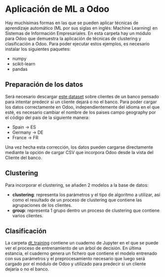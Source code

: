# Aplicación de ML a Odoo
Hay muchísimas formas en las que se pueden aplicar técnicas de aprendizaje automático (ML por sus siglas en inglés: Machine Learning) en Sistemas de Información Empresariales. En esta carpeta hay un módulo para Odoo que demuestra la aplicación de técnicas de clustering y clasificación a Odoo. Para poder ejecutar estos ejemplos, es necesario instalar los siguientes paquetes:
* numpy
* scikit-learn
* pandas

## Preparación de los datos
Será necesario descargar [este dataset](https://www.kaggle.com/datasets/shrutimechlearn/churn-modelling/data) sobre clientes de un banco pensado para intentar predecir si un cliente dejará o no el banco. Para poder cargar los datos correctamente en Odoo, independientemente del idioma en el que esté, es necesario cambiar el nombre de los paises campo geography por el código del pais de la siguiente manera:
* Spain -> ES
* Germany -> DE
* France -> FR

Una vez hecha esta corrección, los datos pueden cargarse directamente mediante la opción de cargar CSV que incorpora Odoo desde la vista del Cliente del banco.

## Clustering
Para incorporar el clustering, se añaden 2 modelos a la base de datos:
* **clustering**: representa los parámetros y el tipo de algoritmo a utilizar, así como el resultado de un proceso de clustering que contiene las agrupaciones de los clientes.
* **group**: representa 1 grupo dentro un proceso de clustering que contiene varios clientes.

## Clasificación
La carpeta [dt_training](dt_training) contiene un cuaderno de Jupyter en el que se puede ver el proceso de entrenamiento de un árbol de decisión. En última estancia, el cuaderno genera un fichero que contiene el modelo entrenado con sus parámetros y el preprocesamiento necesario que luego será cargado por el módulo de Odoo y utilizado para predecir si un cliente dejaría o no el banco.